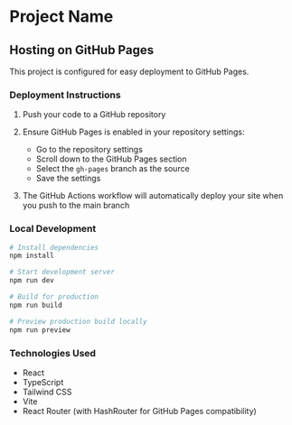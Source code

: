 
# Project Name

## Hosting on GitHub Pages

This project is configured for easy deployment to GitHub Pages.

### Deployment Instructions

1. Push your code to a GitHub repository
2. Ensure GitHub Pages is enabled in your repository settings:
   - Go to the repository settings
   - Scroll down to the GitHub Pages section
   - Select the `gh-pages` branch as the source
   - Save the settings

3. The GitHub Actions workflow will automatically deploy your site when you push to the main branch

### Local Development

```bash
# Install dependencies
npm install

# Start development server
npm run dev

# Build for production
npm run build

# Preview production build locally
npm run preview
```

### Technologies Used

- React
- TypeScript
- Tailwind CSS
- Vite
- React Router (with HashRouter for GitHub Pages compatibility)

